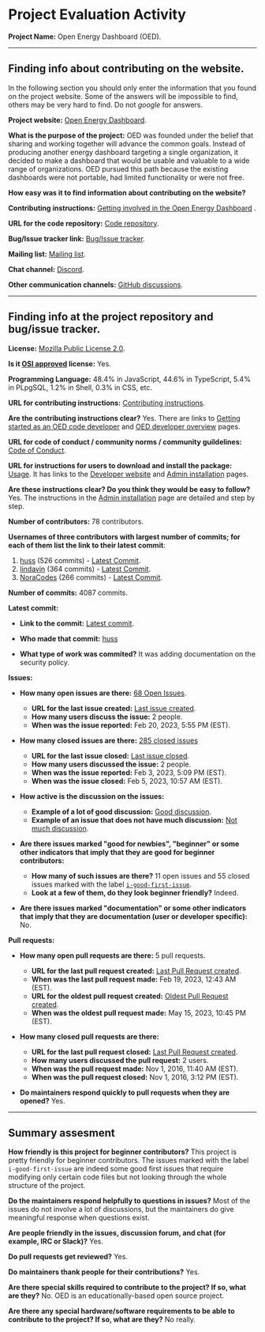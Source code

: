 # Project Evaluation Activity



__Project Name:__  Open Energy Dashboard (OED).


---

## Finding info about contributing on the website.

In the following section you should only enter the information that you
found on the project website. Some of the answers will be impossible to find, others
may be very hard to find. Do not _google_ for answers.

__Project website:__ [Open Energy Dashboard](https://openenergydashboard.github.io/).


__What is the purpose of the project:__ OED was founded under the belief that sharing and working together will advance the common goals. Instead of producing another energy dashboard targeting a single organization, it decided to make a dashboard that would be usable and valuable to a wide range of organizations. OED pursued this path because the existing dashboards were not portable, had limited functionality or were not free.




__How easy was it to find information about contributing on the website?__ 


__Contributing instructions:__ [Getting involved in the Open Energy Dashboard](https://openenergydashboard.github.io/involved.html) .

__URL for the code repository:__ [Code repository](https://github.com/OpenEnergyDashboard/OED).

__Bug/Issue tracker link:__ [Bug/Issue tracker](https://github.com/OpenEnergyDashboard/OED/issues).

__Mailing list:__ [Mailing list](https://openenergydashboard.github.io/contact.html).

__Chat channel:__ [Discord](https://discord.gg/zUVneZU333).

__Other communication channels:__ [GitHub discussions](https://github.com/OpenEnergyDashboard/OED/discussions).


---

## Finding info at the project repository and bug/issue tracker.

__License:__ [Mozilla Public License 2.0](https://github.com/OpenEnergyDashboard/OED/blob/development/License.txt).

__Is it [OSI approved](https://opensource.org/licenses/alphabetical) license:__ Yes.

__Programming Language:__ 48.4% in JavaScript, 44.6% in TypeScript, 5.4% in PLpgSQL, 1.2% in Shell, 0.3% in CSS, etc.

__URL for contributing instructions:__ [Contributing instructions](https://github.com/OpenEnergyDashboard/OED/blob/development/CONTRIBUTING.md).

__Are the contributing instructions clear?__ Yes. There are links to [Getting started as an OED code developer](https://openenergydashboard.github.io/developer/gettingStarted.html) and [OED developer overview](https://openenergydashboard.github.io/developer/) pages.


__URL for code of conduct / community norms / community guildelines:__ [Code of Conduct](https://github.com/OpenEnergyDashboard/OED/blob/development/CODE_OF_CONDUCT.md).

__URL for instructions for users to download and install the package:__ [Usage](https://github.com/OpenEnergyDashboard/OED/blob/development/USAGE.md). It has links to the [Developer website](https://openenergydashboard.github.io/developer/) and [Admin installation](https://openenergydashboard.github.io/help/v0.7.0/adminInstallation.html) pages.


__Are these instructions clear? Do you think they would be easy to follow?__ Yes. The instructions in the [Admin installation](https://openenergydashboard.github.io/help/v0.7.0/adminInstallation.html) page are detailed and step by step.


__Number of contributors:__ 78 contributors.


__Usernames of three contributors with largest number of commits; for
each of them list the link to their latest commit__:

1. [huss](https://github.com/huss) (526 commits) - [Latest Commit](https://github.com/OpenEnergyDashboard/OED/commit/c0f06f97cfd11c6fb0569b20170573b3266a72a3).
2. [lindavin](https://github.com/lindavin) (364 commits) - [Latest Commit](https://github.com/OpenEnergyDashboard/OED/commit/f75197d287897a42b45ce38e9d0339e09a766c45).
3. [NoraCodes](https://github.com/NoraCodes) (266 commits) - [Latest Commit](https://github.com/OpenEnergyDashboard/OED/commit/a30d869e6a81a8d32fd8b51ec7e6ef8cac5a8cc3).


__Number of commits:__ 4087 commits.

__Latest commit:__

- __Link to the commit:__ [Latest commit](https://github.com/OpenEnergyDashboard/OED/commit/c0f06f97cfd11c6fb0569b20170573b3266a72a3).

- __Who made that commit:__ [huss](https://github.com/huss)

- __What type of work was commited?__ It was adding documentation on the security policy.


__Issues:__

- __How many open issues are there:__ [68 Open Issues](https://github.com/OpenEnergyDashboard/OED/issues?q=is%3Aopen+is%3Aissue).

    - __URL for the last issue created:__ [Last issue created](https://github.com/OpenEnergyDashboard/OED/issues/871).
    - __How many users discuss the issue:__ 2 people.
    - __When was the issue reported:__ Feb 20, 2023, 5:55 PM (EST).
    

- __How many closed issues are there:__ [285 closed issues](https://github.com/OpenEnergyDashboard/OED/issues?q=is%3Aissue+is%3Aclosed)
    - __URL for the last issue closed:__ [Last issue closed](https://github.com/OpenEnergyDashboard/OED/issues/850).
    - __How many users discussed the issue:__ 2 people.
    - __When was the issue reported:__ Feb 3, 2023, 5:09 PM (EST).
    - __When was the issue closed:__ Feb 5, 2023, 10:57 AM (EST).

- __How active is the discussion on the issues:__ 

    - __Example of a lot of good discussion:__ [Good discussion](https://github.com/OpenEnergyDashboard/OED/issues/141).
    - __Example of an issue that does not have much discussion:__ [Not much discussion](https://github.com/OpenEnergyDashboard/OED/issues/160).



- __Are there issues marked "good for newbies", "beginner" or some other indicators that imply that they are good for beginner contributors:__ 

    - __How many of such issues are there?__ 11 open issues and 55 closed issues marked with the label [`i-good-first-issue`](https://github.com/OpenEnergyDashboard/OED/labels/i-good-first-issue).
    - __Look at a few of them, do they look beginner friendly?__ Indeed.



- __Are there issues marked "documentation" or some other indicators that imply that they are documentation (user or developer specific):__ No.



__Pull requests:__

- __How many open pull requests are there:__ 5 pull requests.

    - __URL for the last pull request created:__ [Last Pull Request created](https://github.com/OpenEnergyDashboard/OED/pull/866).
    - __When was the last pull request made:__ Feb 19, 2023, 12:43 AM (EST).
    - __URL for the oldest pull request created:__ [Oldest Pull Request created](https://github.com/OpenEnergyDashboard/OED/pull/779).
    - __When was the oldest pull request made:__ May 15, 2023, 10:45 PM (EST).

- __How many closed pull requests are there:__ 

    - __URL for the last pull request closed:__ [Last Pull Request created](https://github.com/OpenEnergyDashboard/OED/pull/872).
    - __How many users discussed the pull request:__ 2 users.
    - __When was the pull request made:__ Nov 1, 2016, 11:40 AM (EST).
    - __When was the pull request closed:__ Nov 1, 2016, 3:12 PM (EST).
    

- __Do maintainers respond quickly to pull requests when they are opened?__ Yes.


---


## Summary assesment
__How friendly is this project for beginner contributors?__ This project is pretty friendly for beginner contributors. The issues marked with the label `i-good-first-issue` are indeed some good first issues that require modifying only certain code files but not looking through the whole structure of the project.


__Do the maintainers respond helpfully to questions in issues?__ Most of the issues do not involve a lot of discussions, but the maintainers do give meaningful response when questions exist.



__Are people friendly in the issues, discussion forum, and chat (for example, IRC or Slack)?__ Yes.


__Do pull requests get reviewed?__ Yes.


__Do maintainers thank people for their contributions?__ Yes.


__Are there special skills required to contribute to the project? If so, what are they?__ No. OED is an educationally-based open source project.



__Are there any special hardware/software requirements to be able to contribute to the project? If so, what are they?__ No really.


